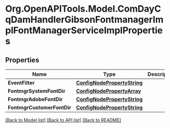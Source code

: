 # Org.OpenAPITools.Model.ComDayCqDamHandlerGibsonFontmanagerImplFontManagerServiceImplProperties
## Properties

Name | Type | Description | Notes
------------ | ------------- | ------------- | -------------
**EventFilter** | [**ConfigNodePropertyString**](ConfigNodePropertyString.md) |  | [optional] 
**FontmgrSystemFontDir** | [**ConfigNodePropertyArray**](ConfigNodePropertyArray.md) |  | [optional] 
**FontmgrAdobeFontDir** | [**ConfigNodePropertyString**](ConfigNodePropertyString.md) |  | [optional] 
**FontmgrCustomerFontDir** | [**ConfigNodePropertyString**](ConfigNodePropertyString.md) |  | [optional] 

[[Back to Model list]](../README.md#documentation-for-models) [[Back to API list]](../README.md#documentation-for-api-endpoints) [[Back to README]](../README.md)

